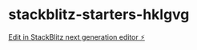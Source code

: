 # stackblitz-starters-hklgvg

[Edit in StackBlitz next generation editor ⚡️](https://stackblitz.com/~/github.com/wilsonarul/stackblitz-starters-hklgvg)